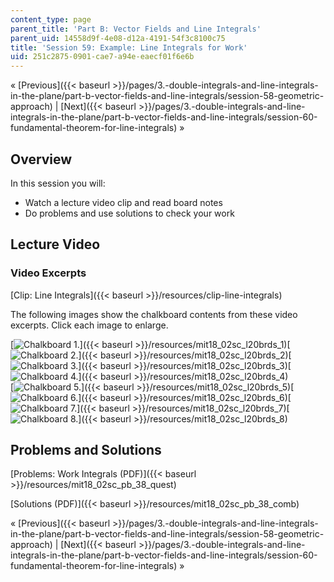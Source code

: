 ```yaml
---
content_type: page
parent_title: 'Part B: Vector Fields and Line Integrals'
parent_uid: 14558d9f-4e08-d12a-4191-54f3c8100c75
title: 'Session 59: Example: Line Integrals for Work'
uid: 251c2875-0901-cae7-a94e-eaecf01f6e6b
---
```


« [Previous]({{< baseurl >}}/pages/3.-double-integrals-and-line-integrals-in-the-plane/part-b-vector-fields-and-line-integrals/session-58-geometric-approach) | [Next]({{< baseurl >}}/pages/3.-double-integrals-and-line-integrals-in-the-plane/part-b-vector-fields-and-line-integrals/session-60-fundamental-theorem-for-line-integrals) »

Overview
--------

In this session you will:

*   Watch a lecture video clip and read board notes
*   Do problems and use solutions to check your work

Lecture Video
-------------

### Video Excerpts

[Clip: Line Integrals]({{< baseurl >}}/resources/clip-line-integrals)

The following images show the chalkboard contents from these video excerpts. Click each image to enlarge.

[![Chalkboard 1.](BASEURL_PLACEHOLDER/resources/mit18_02sc_l20brds_1a)]({{< baseurl >}}/resources/mit18_02sc_l20brds_1)[![Chalkboard 2.](BASEURL_PLACEHOLDER/resources/mit18_02sc_l20brds_2a)]({{< baseurl >}}/resources/mit18_02sc_l20brds_2)[![Chalkboard 3.](BASEURL_PLACEHOLDER/resources/mit18_02sc_l20brds_3a)]({{< baseurl >}}/resources/mit18_02sc_l20brds_3)[![Chalkboard 4.](BASEURL_PLACEHOLDER/resources/mit18_02sc_l20brds_4a)]({{< baseurl >}}/resources/mit18_02sc_l20brds_4)  
[![Chalkboard 5.](BASEURL_PLACEHOLDER/resources/mit18_02sc_l20brds_5a)]({{< baseurl >}}/resources/mit18_02sc_l20brds_5)[![Chalkboard 6.](BASEURL_PLACEHOLDER/resources/mit18_02sc_l20brds_6a)]({{< baseurl >}}/resources/mit18_02sc_l20brds_6)[![Chalkboard 7.](BASEURL_PLACEHOLDER/resources/mit18_02sc_l20brds_7a)]({{< baseurl >}}/resources/mit18_02sc_l20brds_7)[![Chalkboard 8.](BASEURL_PLACEHOLDER/resources/mit18_02sc_l20brds_8a)]({{< baseurl >}}/resources/mit18_02sc_l20brds_8)

Problems and Solutions
----------------------

[Problems: Work Integrals (PDF)]({{< baseurl >}}/resources/mit18_02sc_pb_38_quest)

[Solutions (PDF)]({{< baseurl >}}/resources/mit18_02sc_pb_38_comb)

« [Previous]({{< baseurl >}}/pages/3.-double-integrals-and-line-integrals-in-the-plane/part-b-vector-fields-and-line-integrals/session-58-geometric-approach) | [Next]({{< baseurl >}}/pages/3.-double-integrals-and-line-integrals-in-the-plane/part-b-vector-fields-and-line-integrals/session-60-fundamental-theorem-for-line-integrals) »